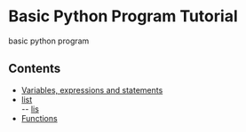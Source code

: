# Basic Python Program Tutorial
basic python program

## Contents  
- [Variables, expressions and statements](https://github.com/mrolarik/basic-image-processing/blob/master/preparing-linux-system%20-01.ipynb)  
- [list](https://github.com/mrolarik/basic-python/blob/master/list.ipynb)  
-- [lis](www.sss.com)
- [Functions](https://github.com/mrolarik/basic-image-processing/blob/master/installing-opencv-on-ubuntu-17.ipynb)  
